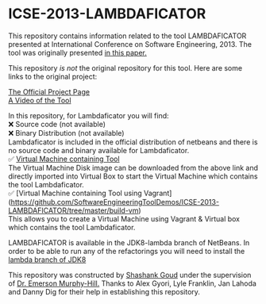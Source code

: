 # ICSE-2013-LAMBDAFICATOR

This repository contains information related to the tool LAMBDAFICATOR presented at International Conference on Software Engineering, 2013. The tool was originally presented 
<a href="http://dl.acm.org/citation.cfm?id=2486986">in this paper.</a>

This repository <i>is not </i>the original repository for this tool. Here are some links to the original project:


<a href="http://refactoring.info/tools/LambdaFicator/">The Official Project Page</a>
<br>
<a href="https://www.youtube.com/watch?v=EIyAflgHVpU">A Video of the Tool</a>

In this repository, for Lambdaficator you will find:<br>
:x: Source code (not available)<br>
:x: Binary Distribution (not available)<br>
Lambdaficator is included in the official distribution of netbeans and there is no source code and binary available for Lambdaficator.<br>
:white_check_mark: [Virtual Machine containing Tool](https://drive.google.com/a/ncsu.edu/file/d/0B5oCXk5b71yhbkFBZlFHUENFQzA/view?usp=sharing)<br>
The Virtual Machine Disk image can be downloaded from the above link and directly imported into Virtual Box to start the Virtual Machine which contains the tool Lambdaficator.
<br>
:white_check_mark: [Virtual Machine containing Tool using Vagrant] (https://github.com/SoftwareEngineeringToolDemos/ICSE-2013-LAMBDAFICATOR/tree/master/build-vm)<br>
This allows you to create a Virtual Machine using Vagrant & Virtual box which contains the tool Lambdaficator.
<p>
LAMBDAFICATOR is available in the JDK8-lambda branch of NetBeans.
In order to be able to run any of the refactorings you will need to install the
<a href="https://jdk8.java.net/lambda/">lambda branch of JDK8</a>


This repository was constructed by <a href="https://github.com/shashankgoudp">Shashank Goud</a>
under the supervision of <a href="https://github.com/CaptainEmerson">Dr. Emerson Murphy-Hill.</a> Thanks to Alex Gyori, Lyle Franklin, Jan Lahoda and Danny Dig for their help in establishing this repository.
